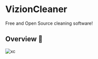 # VizionCleaner
Free and Open Source cleaning software!

## Overview 🔎
![xc](https://i.ytimg.com/vi/0o_T1FR2vZo/maxresdefault.jpg?7857057827)
